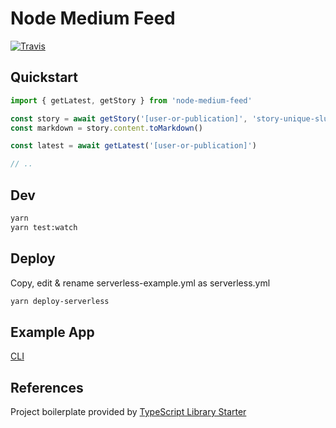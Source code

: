 # Node Medium Feed

[![Travis](https://img.shields.io/travis/franklintarter/node-medium-feed.svg)](https://travis-ci.org/franklintarter/node-medium-feed)

## Quickstart

```js
import { getLatest, getStory } from 'node-medium-feed'

const story = await getStory('[user-or-publication]', 'story-unique-slug')
const markdown = story.content.toMarkdown()

const latest = await getLatest('[user-or-publication]')

// ..

```

## Dev

```bash
yarn
yarn test:watch
```

## Deploy

Copy, edit & rename serverless-example.yml as serverless.yml

```bash
yarn deploy-serverless
```


## Example App

[CLI](https://github.com/franklintarter/node-medium-feed-cli)

## References

Project boilerplate provided by [TypeScript Library Starter](https://github.com/alexjoverm/typescript-library-starter)
